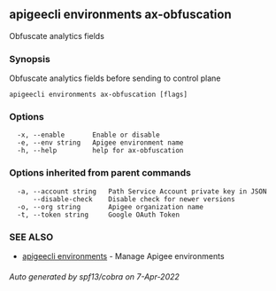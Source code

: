## apigeecli environments ax-obfuscation

Obfuscate analytics fields

### Synopsis

Obfuscate analytics fields before sending to control plane

```
apigeecli environments ax-obfuscation [flags]
```

### Options

```
  -x, --enable       Enable or disable
  -e, --env string   Apigee environment name
  -h, --help         help for ax-obfuscation
```

### Options inherited from parent commands

```
  -a, --account string   Path Service Account private key in JSON
      --disable-check    Disable check for newer versions
  -o, --org string       Apigee organization name
  -t, --token string     Google OAuth Token
```

### SEE ALSO

* [apigeecli environments](apigeecli_environments.md)	 - Manage Apigee environments

###### Auto generated by spf13/cobra on 7-Apr-2022
